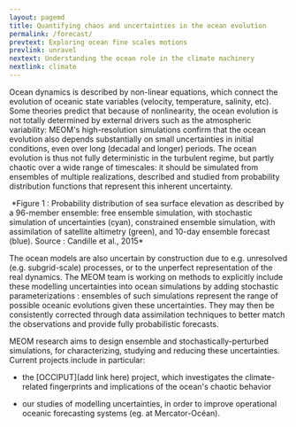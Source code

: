 ```yaml
---
layout: pagemd
title: Quantifying chaos and uncertainties in the ocean evolution
permalink: /forecast/
prevtext: Exploring ocean fine scales motions
prevlink: unravel
nextext: Understanding the ocean role in the climate machinery
nextlink: climate
---
```



Ocean dynamics is described by non-linear equations, which connect the 
evolution of oceanic state variables (velocity, temperature, salinity, 
etc). Some theories predict that because of nonlinearity, the ocean 
evolution is not totally determined by external drivers such as the 
atmospheric variability: MEOM's high-resolution simulations confirm that 
the ocean evolution also depends substantially on small uncertainties in 
initial conditions, even over long (decadal and longer) periods. The 
ocean evolution is thus not fully deterministic in the turbulent regime, but partly chaotic over a wide range of timescales: it 
should be simulated from ensembles of multiple realizations, described 
and studied from probability distribution functions that represent this 
inherent uncertainty.

<img class="img-responsive img-centered" src="https://meom-group.github.io/assets/img/stochastic.jpg" alt=""/>
*Figure 1 : Probability distribution of sea surface elevation as described by a 96-member ensemble: free ensemble simulation, with stochastic simulation of uncertainties (cyan), constrained ensemble simulation, with assimilation of satellite altimetry (green), and 10-day ensemble forecast (blue). Source : Candille et al., 2015*


The ocean models are also uncertain by construction due to e.g. 
unresolved (e.g. subgrid-scale) processes, or to the unperfect 
representation of the real dynamics. The MEOM team is working on methods 
to explicitly include these modelling uncertainties into ocean 
simulations by adding stochastic parameterizations : ensembles of such 
simulations represent the range of possible oceanic evolutions given 
these uncertainties. They may then be consistently corrected through 
data assimilation techniques to better match the observations and 
provide fully probabilistic forecasts.

MEOM research aims to design ensemble and stochastically-perturbed 
simulations, for characterizing, studying and reducing these 
uncertainties. Current projects include in particular:

   - the [OCCIPUT](add link here) project, which investigates the 
climate-related fingerprints and implications of the ocean's chaotic behavior

  - our studies of modelling uncertainties, in order to improve 
operational oceanic forecasting systems (eg. at Mercator-Océan).
